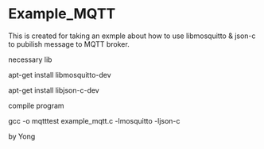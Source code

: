 # Example_MQTT
This is created for taking an exmple about how to use libmosquitto & json-c to pubilish message to MQTT broker.


necessary lib

apt-get install libmosquitto-dev

apt-get install libjson-c-dev

compile program

gcc -o mqtttest example_mqtt.c -lmosquitto -ljson-c

by Yong
